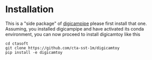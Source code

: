 
# Installation

This is a "side package" of [digicampipe](https://github.com/cta-sst-1m/digicampipe) please first install that one.
Assuming, you installed digicampipe and have activated its conda environment, you can now proceed to install digicamtoy like this

    cd ctasoft
    git clone https://github.com/cta-sst-1m/digicamtoy
    pip install -e digicamtoy
